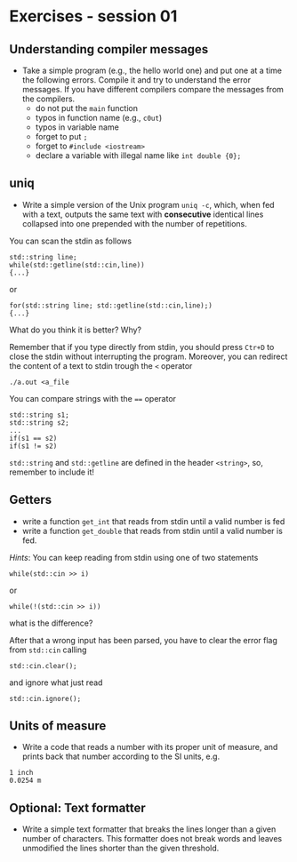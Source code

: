 # Exercises - session 01

## Understanding compiler messages
- Take a simple program (e.g., the hello world one) and put one at a time the following errors. Compile it and try to understand the error messages. If you have different compilers compare the messages from the compilers.
  - do not put the `main` function
  - typos in function name (e.g., `c0ut`)
  - typos in variable name
  - forget to put `;`
  - forget to `#include <iostream>`
  - declare a variable with illegal name like `int double {0};`


## uniq
- Write a simple version of the Unix program `uniq -c`, which, when fed with a text, outputs the same text with **consecutive** identical lines collapsed into one prepended with the number of repetitions. 

You can scan the stdin as follows
```
std::string line;
while(std::getline(std::cin,line))
{...}
```
or
```
for(std::string line; std::getline(std::cin,line);)
{...}
```
What do you think it is better? Why?

Remember that if you type directly from stdin, you should press `Ctr+D` to close the stdin without interrupting the program. Moreover, you can redirect the content of a text to stdin trough the `<` operator
```
./a.out <a_file
```

You can compare strings with the `==` operator
```
std::string s1;
std::string s2;
...
if(s1 == s2)
if(s1 != s2)
```

`std::string` and `std::getline` are defined in the header `<string>`, so, remember to include it!

## Getters
- write a function `get_int` that reads from stdin until a valid number is fed
- write a function `get_double` that reads from stdin until a valid number is fed.

*Hints*: 
You can keep reading from stdin using one of two statements
```
while(std::cin >> i)
```
or
```
while(!(std::cin >> i))
```
what is the difference?

After that a wrong input has been parsed, you have to clear the error flag from `std::cin` calling
```
std::cin.clear();
```
and ignore what just read
```
std::cin.ignore();
```

## Units of measure

- Write a code that reads a number with its proper unit of measure, and prints back that number according to the SI units, e.g.

```
1 inch
0.0254 m
```

## **Optional**: Text formatter
- Write a simple text formatter that breaks the lines longer than a given number of characters. This formatter does not break words and leaves unmodified the lines shorter than the given threshold.
